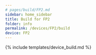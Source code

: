 ```yaml
---
# pages/build/FP2.md
sidebar: home_sidebar
title: Build for FP2
folder: info
permalink: /devices/FP2/build
device: FP2
---
```

{% include templates/device_build.md %}
